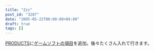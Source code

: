 ```yaml
---
title: "Zzz"
post_id: "3287"
date: "2005-05-22T00:00:00+09:00"
draft: true
tags: []
---
```



[PRODUCTS](https://danmaq.com/category/products)に[ゲームソフトの項目](https://danmaq.com/category/products/apps?tag=games)を追加。後々たくさん入れて行きます。

